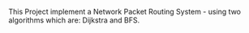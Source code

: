 This Project implement a Network Packet Routing System - using two algorithms which are: Dijkstra and BFS.
